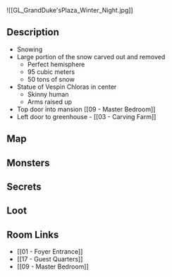 ![[GL_GrandDuke'sPlaza_Winter_Night.jpg]]
## Description

* Snowing
* Large portion of the snow carved out and removed
	* Perfect hemisphere
	* 95 cubic meters
	* 50 tons of snow
* Statue of Vespin Chloras in center
	* Skinny human
	* Arms raised up
* Top door into mansion [[09 - Master Bedroom]]
* Left door to greenhouse - [[03 - Carving Farm]]

## Map

## Monsters

## Secrets

## Loot

## Room Links

*  [[01 - Foyer Entrance]]
*  [[17 - Guest Quarters]]
*  [[09 - Master Bedroom]]